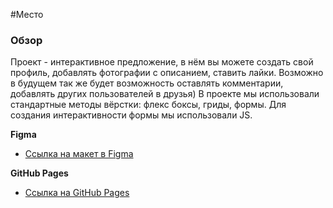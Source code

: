 #Место

### Обзор
Проект - интерактивное предложение, в нём вы можете создать свой профиль, 
добавлять фотографии с описанием, ставить лайки. 
Возможно в будущем так же будет возможность оставлять комментарии, добавлять других пользователей в друзья)
В проекте мы использовали стандартные методы вёрстки: флекс боксы, гриды, формы. 
Для создания интерактивности формы мы использовали JS.

**Figma**

* [Ссылка на макет в Figma](https://www.figma.com/file/2cn9N9jSkmxD84oJik7xL7/JavaScript.-Sprint-4?node-id=0%3A1)


**GitHub Pages**

* [Ссылка на GitHub Pages](https://sofalis.github.io/mesto/)
